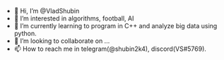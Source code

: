 - 👋 Hi, I’m @VladShubin
- 👀 I’m interested in algorithms, football, AI
- 🌱 I’m currently learning to program in C++ and analyze big data using python.
- 💞️ I’m looking to collaborate on ...
- 📫 How to reach me in telegram(@shubin2k4), discord(VS#5769).

<!---
VladShubin2k4/VladShubin2k4 is a ✨ special ✨ repository because its `README.md` (this file) appears on your GitHub profile.
You can click the Preview link to take a look at your changes.
--->
